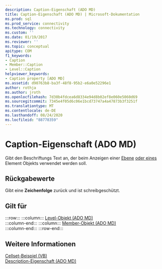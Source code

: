 ```yaml
---
description: Caption-Eigenschaft (ADO MD)
title: Caption-Eigenschaft (ADO MD) | Microsoft-Dokumentation
ms.prod: sql
ms.prod_service: connectivity
ms.technology: connectivity
ms.custom: ''
ms.date: 01/19/2017
ms.reviewer: ''
ms.topic: conceptual
apitype: COM
f1_keywords:
- Caption
- Member::Caption
- Level::Caption
helpviewer_keywords:
- Caption property [ADO MD]
ms.assetid: d90763b8-ba3f-48f8-95b2-e6a0e52296e1
author: rothja
ms.author: jroth
ms.openlocfilehash: 7d30b4fdcea6d8334e94d8b02ef8e060e5060d69
ms.sourcegitcommit: 7345e4f05d6c06e1bcd73747a4a47873b3f3251f
ms.translationtype: MT
ms.contentlocale: de-DE
ms.lasthandoff: 08/24/2020
ms.locfileid: "88778359"
---
```

# <a name="caption-property-ado-md"></a>Caption-Eigenschaft (ADO MD)
Gibt den Beschriftungs Text an, der beim Anzeigen einer [Ebene](./level-object-ado-md.md) [oder eines](./member-object-ado-md.md) Element Objekts verwendet werden soll.  
  
## <a name="return-values"></a>Rückgabewerte  
 Gibt eine **Zeichenfolge** zurück und ist schreibgeschützt.  
  
## <a name="applies-to"></a>Gilt für  

:::row:::
    :::column:::
        [Level-Objekt (ADO MD)](./level-object-ado-md.md)  
    :::column-end:::
    :::column:::
        [Member-Objekt (ADO MD)](./member-object-ado-md.md)  
    :::column-end:::
:::row-end:::

## <a name="see-also"></a>Weitere Informationen  
 [Cellset-Beispiel (VB)](./cellset-example-vb.md)   
 [Description-Eigenschaft (ADO MD)](./description-property-ado-md.md)